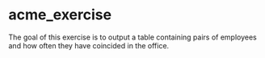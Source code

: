 # acme_exercise
The goal of this exercise is to output a table containing pairs of employees and how often they have coincided in the office.
